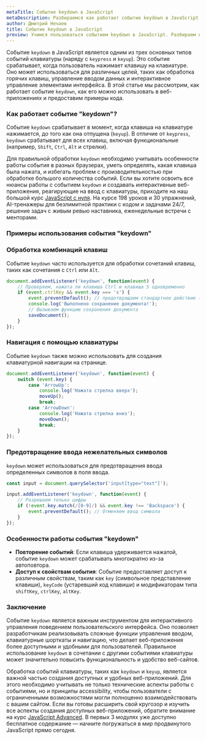 ```yaml
---
metaTitle: Событие keydown в JavaScript
metaDescription: Разбираемся как работает событие keydown в JavaScript
author: Дмитрий Нечаев
title: Событие keydown в JavaScript
preview: Учимся пользоваться событием keydown в JavaScript. Разбираем примеры использования
---
```


Событие `keydown` в JavaScript является одним из трех основных типов событий клавиатуры (наряду с `keypress` и `keyup`). Это событие срабатывает, когда пользователь нажимает клавишу на клавиатуре. Оно может использоваться для различных целей, таких как обработка горячих клавиш, управление вводом данных и интерактивное управление элементами интерфейса. В этой статье мы рассмотрим, как работает событие `keydown`, как его можно использовать в веб-приложениях и предоставим примеры кода.

### Как работает событие "keydown"?

Событие `keydown` срабатывает в момент, когда клавиша на клавиатуре нажимается, до того как она отпущена (`keyup`). В отличие от `keypress`, `keydown` срабатывает для всех клавиш, включая функциональные (например, `Shift`, `Ctrl`, `Alt` и стрелки). 

Для правильной обработки `keydown` необходимо учитывать особенности работы события в разных браузерах, уметь определять, какая клавиша была нажата, и избегать проблем с производительностью при обработке большого количества событий. Если вы хотите освоить все нюансы работы с событием `keydown` и создавать интерактивные веб-приложения, реагирующие на ввод с клавиатуры, приходите на наш большой курс [JavaScript с нуля](https://purpleschool.ru/course/javascript-basics?utm_source=knowledgebase&utm_medium=text&utm_campaign=sobytie-keydown-v-javascript). На курсе 198 уроков и 30 упражнений, AI-тренажеры для безлимитной практики с кодом и задачами 24/7, решение задач с живым ревью наставника, еженедельные встречи с менторами.

### Примеры использования события "keydown"

### Обработка комбинаций клавиш

Событие `keydown` часто используется для обработки сочетаний клавиш, таких как сочетания с `Ctrl` или `Alt`.

```jsx
document.addEventListener('keydown', function(event) {
    // Проверяем, нажата ли клавиша Ctrl и клавиша S одновременно
    if (event.ctrlKey && event.key === 's') {
        event.preventDefault(); // предотвращаем стандартное действие (сохранение файла)
        console.log('Выполнено сохранение документа!');
        // Вызываем функцию сохранения документа
        saveDocument();
    }
});

```

### Навигация с помощью клавиатуры

Событие `keydown` также можно использовать для создания клавиатурной навигации на странице.

```jsx
document.addEventListener('keydown', function(event) {
    switch (event.key) {
        case 'ArrowUp':
            console.log('Нажата стрелка вверх');
            moveUp();
            break;
        case 'ArrowDown':
            console.log('Нажата стрелка вниз');
            moveDown();
            break;
    }
});

```

### Предотвращение ввода нежелательных символов

`keydown` может использоваться для предотвращения ввода определенных символов в поля ввода.

```jsx
const input = document.querySelector('input[type="text"]');

input.addEventListener('keydown', function(event) {
    // Разрешаем только цифры
    if (!event.key.match(/[0-9]/) && event.key !== 'Backspace') {
        event.preventDefault(); // Отменяем ввод символа
    }
});

```

### Особенности работы события "keydown"

- **Повторение событий**: Если клавиша удерживается нажатой, событие `keydown` может срабатывать многократно из-за автоповтора.
- **Доступ к свойствам события**: Событие предоставляет доступ к различным свойствам, таким как `key` (символьное представление клавиши), `keyCode` (устаревший код клавиши) и модификаторам типа `shiftKey`, `ctrlKey`, `altKey`.

### Заключение

Событие `keydown` является важным инструментом для интерактивного управления поведением пользовательского интерфейса. Оно позволяет разработчикам реализовывать сложные функции управления вводом, клавиатурные шорткаты и навигацию, что делает веб-приложения более доступными и удобными для пользователей. Правильное использование `keydown` в сочетании с другими событиями клавиатуры может значительно повысить функциональность и удобство веб-сайтов.

Обработка событий клавиатуры, таких как `keydown` и `keyup`, является важной частью создания доступных и удобных веб-приложений. Для этого необходимо учитывать не только технические аспекты работы с событиями, но и принципы accessibility, чтобы пользователи с ограниченными возможностями могли полноценно взаимодействовать с вашим сайтом. Если вы готовы расширить свой кругозор и изучить все аспекты создания доступных веб-приложений, обратите внимание на курс [JavaScript Advanced](https://purpleschool.ru/course/javascript-advanced?utm_source=knowledgebase&utm_medium=text&utm_campaign=sobytie-keydown-v-javascript). В первых 3 модулях уже доступно бесплатное содержание — начните погружаться в мир продвинутого JavaScript прямо сегодня.
